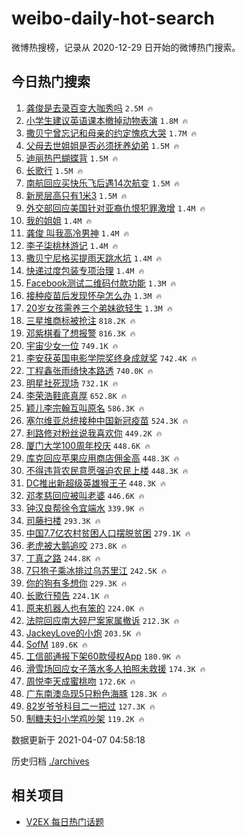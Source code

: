 # weibo-daily-hot-search

微博热搜榜，记录从 2020-12-29 日开始的微博热门搜索。

## 今日热门搜索

<!-- BEGIN -->

1. [龚俊是去录百变大咖秀吗](https://s.weibo.com/weibo?q=%23%E9%BE%9A%E4%BF%8A%E6%98%AF%E5%8E%BB%E5%BD%95%E7%99%BE%E5%8F%98%E5%A4%A7%E5%92%96%E7%A7%80%E5%90%97%23&Refer=top) `2.5M 🔥`
1. [小学生建议英语课本撤掉动物表演](https://s.weibo.com/weibo?q=%23%E5%B0%8F%E5%AD%A6%E7%94%9F%E5%BB%BA%E8%AE%AE%E8%8B%B1%E8%AF%AD%E8%AF%BE%E6%9C%AC%E6%92%A4%E6%8E%89%E5%8A%A8%E7%89%A9%E8%A1%A8%E6%BC%94%23&Refer=top) `1.8M 🔥`
1. [撒贝宁曾忘记和母亲的约定愧疚大哭](https://s.weibo.com/weibo?q=%E6%92%92%E8%B4%9D%E5%AE%81%E6%9B%BE%E5%BF%98%E8%AE%B0%E5%92%8C%E6%AF%8D%E4%BA%B2%E7%9A%84%E7%BA%A6%E5%AE%9A%E6%84%A7%E7%96%9A%E5%A4%A7%E5%93%AD&Refer=top) `1.7M 🔥`
1. [父母去世姐姐是否必须抚养幼弟](https://s.weibo.com/weibo?q=%23%E7%88%B6%E6%AF%8D%E5%8E%BB%E4%B8%96%E5%A7%90%E5%A7%90%E6%98%AF%E5%90%A6%E5%BF%85%E9%A1%BB%E6%8A%9A%E5%85%BB%E5%B9%BC%E5%BC%9F%23&Refer=top) `1.5M 🔥`
1. [迪丽热巴蝴蝶背](https://s.weibo.com/weibo?q=%23%E8%BF%AA%E4%B8%BD%E7%83%AD%E5%B7%B4%E8%9D%B4%E8%9D%B6%E8%83%8C%23&Refer=top) `1.5M 🔥`
1. [长歌行](https://s.weibo.com/weibo?q=%E9%95%BF%E6%AD%8C%E8%A1%8C&Refer=top) `1.5M 🔥`
1. [南航回应买快乐飞后遇14次航变](https://s.weibo.com/weibo?q=%23%E5%8D%97%E8%88%AA%E5%9B%9E%E5%BA%94%E4%B9%B0%E5%BF%AB%E4%B9%90%E9%A3%9E%E5%90%8E%E9%81%8714%E6%AC%A1%E8%88%AA%E5%8F%98%23&Refer=top) `1.5M 🔥`
1. [新房层高只有1米3](https://s.weibo.com/weibo?q=%E6%96%B0%E6%88%BF%E5%B1%82%E9%AB%98%E5%8F%AA%E6%9C%891%E7%B1%B33&Refer=top) `1.5M 🔥`
1. [外交部回应美国针对亚裔仇恨犯罪激增](https://s.weibo.com/weibo?q=%23%E5%A4%96%E4%BA%A4%E9%83%A8%E5%9B%9E%E5%BA%94%E7%BE%8E%E5%9B%BD%E9%92%88%E5%AF%B9%E4%BA%9A%E8%A3%94%E4%BB%87%E6%81%A8%E7%8A%AF%E7%BD%AA%E6%BF%80%E5%A2%9E%23&Refer=top) `1.4M 🔥`
1. [我的姐姐](https://s.weibo.com/weibo?q=%E6%88%91%E7%9A%84%E5%A7%90%E5%A7%90&Refer=top) `1.4M 🔥`
1. [龚俊 叫我高冷男神](https://s.weibo.com/weibo?q=%E9%BE%9A%E4%BF%8A%20%E5%8F%AB%E6%88%91%E9%AB%98%E5%86%B7%E7%94%B7%E7%A5%9E&Refer=top) `1.4M 🔥`
1. [李子柒桃林游记](https://s.weibo.com/weibo?q=%23%E6%9D%8E%E5%AD%90%E6%9F%92%E6%A1%83%E6%9E%97%E6%B8%B8%E8%AE%B0%23&Refer=top) `1.4M 🔥`
1. [撒贝宁尼格买提雨天跳水坑](https://s.weibo.com/weibo?q=%23%E6%92%92%E8%B4%9D%E5%AE%81%E5%B0%BC%E6%A0%BC%E4%B9%B0%E6%8F%90%E9%9B%A8%E5%A4%A9%E8%B7%B3%E6%B0%B4%E5%9D%91%23&Refer=top) `1.4M 🔥`
1. [快递过度包装专项治理](https://s.weibo.com/weibo?q=%23%E5%BF%AB%E9%80%92%E8%BF%87%E5%BA%A6%E5%8C%85%E8%A3%85%E4%B8%93%E9%A1%B9%E6%B2%BB%E7%90%86%23&Refer=top) `1.4M 🔥`
1. [Facebook测试二维码付款功能](https://s.weibo.com/weibo?q=Facebook%E6%B5%8B%E8%AF%95%E4%BA%8C%E7%BB%B4%E7%A0%81%E4%BB%98%E6%AC%BE%E5%8A%9F%E8%83%BD&Refer=top) `1.3M 🔥`
1. [接种疫苗后发现怀孕怎么办](https://s.weibo.com/weibo?q=%E6%8E%A5%E7%A7%8D%E7%96%AB%E8%8B%97%E5%90%8E%E5%8F%91%E7%8E%B0%E6%80%80%E5%AD%95%E6%80%8E%E4%B9%88%E5%8A%9E&Refer=top) `1.3M 🔥`
1. [20岁女孩需养三个弟妹欲轻生](https://s.weibo.com/weibo?q=%2320%E5%B2%81%E5%A5%B3%E5%AD%A9%E9%9C%80%E5%85%BB%E4%B8%89%E4%B8%AA%E5%BC%9F%E5%A6%B9%E6%AC%B2%E8%BD%BB%E7%94%9F%23&Refer=top) `1.3M 🔥`
1. [三星堆商标被抢注](https://s.weibo.com/weibo?q=%E4%B8%89%E6%98%9F%E5%A0%86%E5%95%86%E6%A0%87%E8%A2%AB%E6%8A%A2%E6%B3%A8&Refer=top) `818.2K 🔥`
1. [邓紫棋看了想报警](https://s.weibo.com/weibo?q=%23%E9%82%93%E7%B4%AB%E6%A3%8B%E7%9C%8B%E4%BA%86%E6%83%B3%E6%8A%A5%E8%AD%A6%23&Refer=top) `816.3K 🔥`
1. [宇宙少女一位](https://s.weibo.com/weibo?q=%23%E5%AE%87%E5%AE%99%E5%B0%91%E5%A5%B3%E4%B8%80%E4%BD%8D%23&Refer=top) `749.1K 🔥`
1. [李安获英国电影学院奖终身成就奖](https://s.weibo.com/weibo?q=%E6%9D%8E%E5%AE%89%E8%8E%B7%E8%8B%B1%E5%9B%BD%E7%94%B5%E5%BD%B1%E5%AD%A6%E9%99%A2%E5%A5%96%E7%BB%88%E8%BA%AB%E6%88%90%E5%B0%B1%E5%A5%96&Refer=top) `742.4K 🔥`
1. [丁程鑫张雨绮快本路透](https://s.weibo.com/weibo?q=%E4%B8%81%E7%A8%8B%E9%91%AB%E5%BC%A0%E9%9B%A8%E7%BB%AE%E5%BF%AB%E6%9C%AC%E8%B7%AF%E9%80%8F&Refer=top) `740.0K 🔥`
1. [明星社死现场](https://s.weibo.com/weibo?q=%23%E6%98%8E%E6%98%9F%E7%A4%BE%E6%AD%BB%E7%8E%B0%E5%9C%BA%23&Refer=top) `732.1K 🔥`
1. [李荣浩鞋底真厚](https://s.weibo.com/weibo?q=%E6%9D%8E%E8%8D%A3%E6%B5%A9%E9%9E%8B%E5%BA%95%E7%9C%9F%E5%8E%9A&Refer=top) `652.8K 🔥`
1. [颖儿李宗翰互叫原名](https://s.weibo.com/weibo?q=%23%E9%A2%96%E5%84%BF%E6%9D%8E%E5%AE%97%E7%BF%B0%E4%BA%92%E5%8F%AB%E5%8E%9F%E5%90%8D%23&Refer=top) `586.3K 🔥`
1. [塞尔维亚总统接种中国新冠疫苗](https://s.weibo.com/weibo?q=%23%E5%A1%9E%E5%B0%94%E7%BB%B4%E4%BA%9A%E6%80%BB%E7%BB%9F%E6%8E%A5%E7%A7%8D%E4%B8%AD%E5%9B%BD%E6%96%B0%E5%86%A0%E7%96%AB%E8%8B%97%23&Refer=top) `524.3K 🔥`
1. [利路修对粉丝说我喜欢你](https://s.weibo.com/weibo?q=%23%E5%88%A9%E8%B7%AF%E4%BF%AE%E5%AF%B9%E7%B2%89%E4%B8%9D%E8%AF%B4%E6%88%91%E5%96%9C%E6%AC%A2%E4%BD%A0%23&Refer=top) `449.2K 🔥`
1. [厦门大学100周年校庆](https://s.weibo.com/weibo?q=%23%E5%8E%A6%E9%97%A8%E5%A4%A7%E5%AD%A6100%E5%91%A8%E5%B9%B4%E6%A0%A1%E5%BA%86%23&Refer=top) `448.6K 🔥`
1. [库克回应苹果应用商店佣金高](https://s.weibo.com/weibo?q=%E5%BA%93%E5%85%8B%E5%9B%9E%E5%BA%94%E8%8B%B9%E6%9E%9C%E5%BA%94%E7%94%A8%E5%95%86%E5%BA%97%E4%BD%A3%E9%87%91%E9%AB%98&Refer=top) `448.3K 🔥`
1. [不得违背农民意愿强迫农民上楼](https://s.weibo.com/weibo?q=%23%E4%B8%8D%E5%BE%97%E8%BF%9D%E8%83%8C%E5%86%9C%E6%B0%91%E6%84%8F%E6%84%BF%E5%BC%BA%E8%BF%AB%E5%86%9C%E6%B0%91%E4%B8%8A%E6%A5%BC%23&Refer=top) `448.3K 🔥`
1. [DC推出新超级英雄猴王子](https://s.weibo.com/weibo?q=%23DC%E6%8E%A8%E5%87%BA%E6%96%B0%E8%B6%85%E7%BA%A7%E8%8B%B1%E9%9B%84%E7%8C%B4%E7%8E%8B%E5%AD%90%23&Refer=top) `448.3K 🔥`
1. [邓孝慈回应被叫老婆](https://s.weibo.com/weibo?q=%23%E9%82%93%E5%AD%9D%E6%85%88%E5%9B%9E%E5%BA%94%E8%A2%AB%E5%8F%AB%E8%80%81%E5%A9%86%23&Refer=top) `446.6K 🔥`
1. [钟汉良帮徐令宜端水](https://s.weibo.com/weibo?q=%23%E9%92%9F%E6%B1%89%E8%89%AF%E5%B8%AE%E5%BE%90%E4%BB%A4%E5%AE%9C%E7%AB%AF%E6%B0%B4%23&Refer=top) `339.9K 🔥`
1. [司藤扫楼](https://s.weibo.com/weibo?q=%23%E5%8F%B8%E8%97%A4%E6%89%AB%E6%A5%BC%23&Refer=top) `293.3K 🔥`
1. [中国7.7亿农村贫困人口摆脱贫困](https://s.weibo.com/weibo?q=%23%E4%B8%AD%E5%9B%BD7.7%E4%BA%BF%E5%86%9C%E6%9D%91%E8%B4%AB%E5%9B%B0%E4%BA%BA%E5%8F%A3%E6%91%86%E8%84%B1%E8%B4%AB%E5%9B%B0%23&Refer=top) `279.1K 🔥`
1. [老虎被大鹅追咬](https://s.weibo.com/weibo?q=%23%E8%80%81%E8%99%8E%E8%A2%AB%E5%A4%A7%E9%B9%85%E8%BF%BD%E5%92%AC%23&Refer=top) `273.8K 🔥`
1. [丁真之路](https://s.weibo.com/weibo?q=%23%E4%B8%81%E7%9C%9F%E4%B9%8B%E8%B7%AF%23&Refer=top) `244.8K 🔥`
1. [7只狍子乘冰排过乌苏里江](https://s.weibo.com/weibo?q=%237%E5%8F%AA%E7%8B%8D%E5%AD%90%E4%B9%98%E5%86%B0%E6%8E%92%E8%BF%87%E4%B9%8C%E8%8B%8F%E9%87%8C%E6%B1%9F%23&Refer=top) `242.5K 🔥`
1. [你的狗有多想你](https://s.weibo.com/weibo?q=%23%E4%BD%A0%E7%9A%84%E7%8B%97%E6%9C%89%E5%A4%9A%E6%83%B3%E4%BD%A0%23&Refer=top) `229.3K 🔥`
1. [长歌行预告](https://s.weibo.com/weibo?q=%E9%95%BF%E6%AD%8C%E8%A1%8C%E9%A2%84%E5%91%8A&Refer=top) `224.1K 🔥`
1. [原来机器人也有笨的](https://s.weibo.com/weibo?q=%23%E5%8E%9F%E6%9D%A5%E6%9C%BA%E5%99%A8%E4%BA%BA%E4%B9%9F%E6%9C%89%E7%AC%A8%E7%9A%84%23&Refer=top) `224.0K 🔥`
1. [法院回应南大碎尸案家属撤诉](https://s.weibo.com/weibo?q=%E6%B3%95%E9%99%A2%E5%9B%9E%E5%BA%94%E5%8D%97%E5%A4%A7%E7%A2%8E%E5%B0%B8%E6%A1%88%E5%AE%B6%E5%B1%9E%E6%92%A4%E8%AF%89&Refer=top) `212.3K 🔥`
1. [JackeyLove的小炮](https://s.weibo.com/weibo?q=JackeyLove%E7%9A%84%E5%B0%8F%E7%82%AE&Refer=top) `203.5K 🔥`
1. [SofM](https://s.weibo.com/weibo?q=SofM&Refer=top) `189.6K 🔥`
1. [工信部通报下架60款侵权App](https://s.weibo.com/weibo?q=%E5%B7%A5%E4%BF%A1%E9%83%A8%E9%80%9A%E6%8A%A5%E4%B8%8B%E6%9E%B660%E6%AC%BE%E4%BE%B5%E6%9D%83App&Refer=top) `180.9K 🔥`
1. [滑雪场回应女子落水多人拍照未救援](https://s.weibo.com/weibo?q=%E6%BB%91%E9%9B%AA%E5%9C%BA%E5%9B%9E%E5%BA%94%E5%A5%B3%E5%AD%90%E8%90%BD%E6%B0%B4%E5%A4%9A%E4%BA%BA%E6%8B%8D%E7%85%A7%E6%9C%AA%E6%95%91%E6%8F%B4&Refer=top) `174.3K 🔥`
1. [周悦李天成蜜桃吻](https://s.weibo.com/weibo?q=%23%E5%91%A8%E6%82%A6%E6%9D%8E%E5%A4%A9%E6%88%90%E8%9C%9C%E6%A1%83%E5%90%BB%23&Refer=top) `172.6K 🔥`
1. [广东南澳岛现5只粉色海豚](https://s.weibo.com/weibo?q=%23%E5%B9%BF%E4%B8%9C%E5%8D%97%E6%BE%B3%E5%B2%9B%E7%8E%B05%E5%8F%AA%E7%B2%89%E8%89%B2%E6%B5%B7%E8%B1%9A%23&Refer=top) `128.3K 🔥`
1. [82岁爷爷科目二一把过](https://s.weibo.com/weibo?q=%2382%E5%B2%81%E7%88%B7%E7%88%B7%E7%A7%91%E7%9B%AE%E4%BA%8C%E4%B8%80%E6%8A%8A%E8%BF%87%23&Refer=top) `127.3K 🔥`
1. [制糖夫妇小学鸡吵架](https://s.weibo.com/weibo?q=%23%E5%88%B6%E7%B3%96%E5%A4%AB%E5%A6%87%E5%B0%8F%E5%AD%A6%E9%B8%A1%E5%90%B5%E6%9E%B6%23&Refer=top) `119.2K 🔥`

数据更新于 2021-04-07 04:58:18

<!-- END -->

历史归档 [./archives](./archives)

## 相关项目

- [V2EX 每日热门话题](https://github.com/boojack/v2ex-daily-hot-topic)
